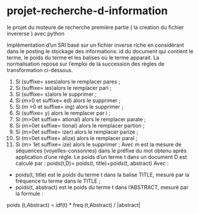 # projet-recherche-d-information
le projet du moteure de recherche première partie ( la creation du fichier invererse ) avec python 

Implémentation d’un SRI basé sur un fichier inverse riche en considérant dans le posting le stockage des
informations: id du document qui contient le terme, le poids du terme et les balises où le terme apparait. La
normalisation repose sur l’emploi de la succession des règles de transformation ci-dessous.
  1. Si (suffixe= sses)alors le remplacer pares ;
  2. Si (suffixe= ies)alors le remplacer pari ;
  3. Si (suffixe= s)alors le supprimer ;
  4. Si (m>0 et suffixe= ed) alors le supprimer ;
  5. Si (m >0 et suffixe= ing) alors le supprimer ;
  6. Si (suffixe= y) alors le remplacer par i ;
  7. Si (m>0et suffixe= ational) alors le remplacer parate ;
  8. Si (m>0et suffixe= tional) alors le remplacer partion ;
  9. Si (m>0et suffixe= izer) alors le remplacer parize ;
  10. Si (m>0et suffixe= alize) alors le remplacer paral ;
  11. Si (m> 1et suffixe= ize) alors le supprimer ;
Avec m est la mesure de séquences (voyelles-consonnes) dans le préfixe du mot obtenu après application d’une
règle.
Le poids d’un terme t dans un document D est calculé par : poids(t,D)= poids(t, title)+poids(t, abstract)
Avec :
  - poids(t, title) est le poids du terme t dans la balise TITLE, mesuré par la fréquence tu terme dans le TITLE ;
  - poids(t, abstract) est le poids du terme t dans l’ABSTRACT, mesuré par la formule :

  poids (t,Abstract) = idf(t) * freq (t,Abstract) / |abstract| 
